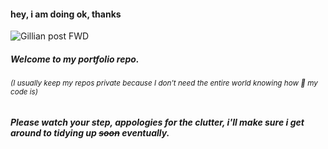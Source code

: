 #### hey, i am <!--not--> doing ok, thanks

![Gillian post FWD](https://animeignite.com/wp-content/uploads/2023/04/asobi-asobase.gif)

##### Welcome to my portfolio repo.
###### <sub>(I usually keep my repos private because I don’t need the entire world knowing how :poop: my code is)</sub>

##### Please watch your step, appologies for the clutter, i'll make sure i get around to tidying up ~~soon~~ eventually.

